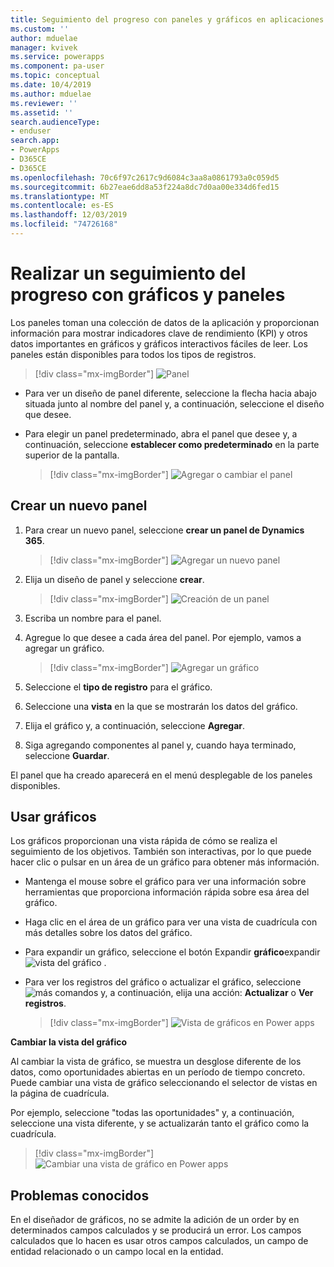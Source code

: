 ```yaml
---
title: Seguimiento del progreso con paneles y gráficos en aplicaciones controladas por modelos | MicrosoftDocs
ms.custom: ''
author: mduelae
manager: kvivek
ms.service: powerapps
ms.component: pa-user
ms.topic: conceptual
ms.date: 10/4/2019
ms.author: mduelae
ms.reviewer: ''
ms.assetid: ''
search.audienceType:
- enduser
search.app:
- PowerApps
- D365CE
- D365CE
ms.openlocfilehash: 70c6f97c2617c9d6084c3aa8a0861793a0c059d5
ms.sourcegitcommit: 6b27eae6dd8a53f224a8dc7d0aa00e334d6fed15
ms.translationtype: MT
ms.contentlocale: es-ES
ms.lasthandoff: 12/03/2019
ms.locfileid: "74726168"
---
```

# <a name="track-your-progress-with-dashboards-and-charts"></a>Realizar un seguimiento del progreso con gráficos y paneles

Los paneles toman una colección de datos de la aplicación y proporcionan información para mostrar indicadores clave de rendimiento (KPI) y otros datos importantes en gráficos y gráficos interactivos fáciles de leer. Los paneles están disponibles para todos los tipos de registros.

> [!div class="mx-imgBorder"]
> ![Panel](media/Dashboard.png "Panel") 

-  Para ver un diseño de panel diferente, seleccione la flecha hacia abajo situada junto al nombre del panel y, a continuación, seleccione el diseño que desee.
-  Para elegir un panel predeterminado, abra el panel que desee y, a continuación, seleccione **establecer como predeterminado** en la parte superior de la pantalla.

   > [!div class="mx-imgBorder"]
   > ![Agregar o cambiar el panel](media/add_dashboard.png "Agregar o cambiar el panel") 

## <a name="create-a-new-dashboard"></a>Crear un nuevo panel

1. Para crear un nuevo panel, seleccione **crear un panel de Dynamics 365**. 

   > [!div class="mx-imgBorder"]
   > ![Agregar un nuevo panel](media/new_dashboard.png "Agregar un nuevo panel")
   
2. Elija un diseño de panel y seleccione **crear**.  

   > [!div class="mx-imgBorder"]
   > ![Creación de un panel](media/create_dashboard.png "Crear un panel")
 
3. Escriba un nombre para el panel. 
4. Agregue lo que desee a cada área del panel. Por ejemplo, vamos a agregar un gráfico. 

   > [!div class="mx-imgBorder"]
   > ![Agregar un gráfico](media/add_chart.png "Agregar un gráfico")
 
 5. Seleccione el **tipo de registro** para el gráfico.
 6. Seleccione una **vista** en la que se mostrarán los datos del gráfico.
 7. Elija el gráfico y, a continuación, seleccione **Agregar**.
 8. Siga agregando componentes al panel y, cuando haya terminado, seleccione **Guardar**. 
 
El panel que ha creado aparecerá en el menú desplegable de los paneles disponibles.

## <a name="use-charts"></a>Usar gráficos 

Los gráficos proporcionan una vista rápida de cómo se realiza el seguimiento de los objetivos. También son interactivas, por lo que puede hacer clic o pulsar en un área de un gráfico para obtener más información.

-   Mantenga el mouse sobre el gráfico para ver una información sobre herramientas que proporciona información rápida sobre esa área del gráfico.
-   Haga clic en el área de un gráfico para ver una vista de cuadrícula con más detalles sobre los datos del gráfico.
-   Para expandir un gráfico, seleccione el botón Expandir **gráfico**expandir![vista del gráfico](media/expandviewbutton.png "Expandir vista gráfico") .
-   Para ver los registros del gráfico o actualizar el gráfico, seleccione ![más comandos](media/MoreButton.png "Más comandos") y, a continuación, elija una acción: **Actualizar** o **Ver registros**.
     
     > [!div class="mx-imgBorder"]
     > ![Vista de gráficos en Power apps](media/ViewOfCharts.png "Vista de gráficos en Power apps")  
       

**Cambiar la vista del gráfico**
 
Al cambiar la vista de gráfico, se muestra un desglose diferente de los datos, como oportunidades abiertas en un período de tiempo concreto. Puede cambiar una vista de gráfico seleccionando el selector de vistas en la página de cuadrícula.

Por ejemplo, seleccione "todas las oportunidades" y, a continuación, seleccione una vista diferente, y se actualizarán tanto el gráfico como la cuadrícula.

> [!div class="mx-imgBorder"]
> ![Cambiar una vista de gráfico en Power apps](media/ChangeChartView.png "Cambiar una vista de gráfico en Power apps")

## <a name="known-issues"></a>Problemas conocidos  
En el diseñador de gráficos, no se admite la adición de un order by en determinados campos calculados y se producirá un error.  Los campos calculados que lo hacen es usar otros campos calculados, un campo de entidad relacionado o un campo local en la entidad.



